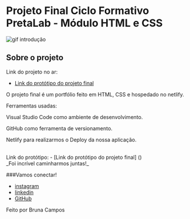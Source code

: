 # Projeto Final Ciclo Formativo PretaLab - Módulo HTML e CSS

![gif introdução](https://media.tenor.com/sWGq0NwHo6QAAAAC/shuri-black-panther.gif)

## Sobre o projeto
Link do projeto no ar:
- [Link do protótipo do projeto final](https://www.figma.com/file/dykEV9jRKyK7K83CQ74zfP/Portfolio-Ciclo-Formativo-II---M%C3%B3dulo-I?node-id=0-1)

O projeto final é um portfólio feito em HTML, CSS e hospedado no netlify.

Ferramentas usadas:

Visual Studio Code como ambiente de  desenvolvimento.

GitHub como ferramenta de versionamento.

Netlify para realizarmos o Deploy da nossa aplicação.

<br>
Link do protótipo:
- [Link do protótipo do projeto final] ()

<br>
_Foi incrível caminharmos juntas!_

###Vamos conectar!
- [instagram](https://www.instagram.com/_brunacampos_/)
- [linkedin](https://www.linkedin.com/in/bruna-campos-1178b1227/)
- [GitHub](https://github.com/BrunaCampos88)

Feito por Bruna Campos